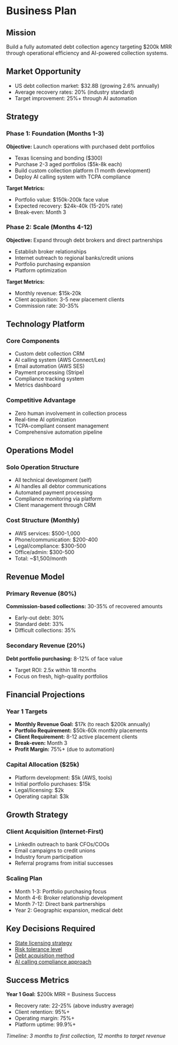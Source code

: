 # Business Plan

## Mission

Build a fully automated debt collection agency targeting $200k MRR through operational efficiency and AI-powered collection systems.

## Market Opportunity

-   US debt collection market: $32.8B (growing 2.6% annually)
-   Average recovery rates: 20% (industry standard)
-   Target improvement: 25%+ through AI automation

## Strategy

### Phase 1: Foundation (Months 1-3)

**Objective:** Launch operations with purchased debt portfolios

-   Texas licensing and bonding ($300)
-   Purchase 2-3 aged portfolios ($5k-8k each)
-   Build custom collection platform (1 month development)
-   Deploy AI calling system with TCPA compliance

**Target Metrics:**

-   Portfolio value: $150k-200k face value
-   Expected recovery: $24k-40k (15-20% rate)
-   Break-even: Month 3

### Phase 2: Scale (Months 4-12)

**Objective:** Expand through debt brokers and direct partnerships

-   Establish broker relationships
-   Internet outreach to regional banks/credit unions
-   Portfolio purchasing expansion
-   Platform optimization

**Target Metrics:**

-   Monthly revenue: $15k-20k
-   Client acquisition: 3-5 new placement clients
-   Commission rate: 30-35%

## Technology Platform

### Core Components

-   Custom debt collection CRM
-   AI calling system (AWS Connect/Lex)
-   Email automation (AWS SES)
-   Payment processing (Stripe)
-   Compliance tracking system
-   Metrics dashboard

### Competitive Advantage

-   Zero human involvement in collection process
-   Real-time AI optimization
-   TCPA-compliant consent management
-   Comprehensive automation pipeline

## Operations Model

### Solo Operation Structure

-   All technical development (self)
-   AI handles all debtor communications
-   Automated payment processing
-   Compliance monitoring via platform
-   Client management through CRM

### Cost Structure (Monthly)

-   AWS services: $500-1,000
-   Phone/communication: $200-400
-   Legal/compliance: $300-500
-   Office/admin: $300-500
-   Total: ~$1,500/month

## Revenue Model

### Primary Revenue (80%)

**Commission-based collections:** 30-35% of recovered amounts

-   Early-out debt: 30%
-   Standard debt: 33%
-   Difficult collections: 35%

### Secondary Revenue (20%)

**Debt portfolio purchasing:** 8-12% of face value

-   Target ROI: 2.5x within 18 months
-   Focus on fresh, high-quality portfolios

## Financial Projections

### Year 1 Targets

-   **Monthly Revenue Goal:** $17k (to reach $200k annually)
-   **Portfolio Requirement:** $50k-60k monthly placements
-   **Client Requirement:** 8-12 active placement clients
-   **Break-even:** Month 3
-   **Profit Margin:** 75%+ (due to automation)

### Capital Allocation ($25k)

-   Platform development: $5k (AWS, tools)
-   Initial portfolio purchases: $15k
-   Legal/licensing: $2k
-   Operating capital: $3k

## Growth Strategy

### Client Acquisition (Internet-First)

-   LinkedIn outreach to bank CFOs/COOs
-   Email campaigns to credit unions
-   Industry forum participation
-   Referral programs from initial successes

### Scaling Plan

-   Month 1-3: Portfolio purchasing focus
-   Month 4-6: Broker relationship development
-   Month 7-12: Direct bank partnerships
-   Year 2: Geographic expansion, medical debt

## Key Decisions Required

-   [State licensing strategy](decisions/STATE_SELECTION.md)
-   [Risk tolerance level](decisions/RISK_TOLERANCE.md)
-   [Debt acquisition method](decisions/DEBT_ACQUISITION.md)
-   [AI calling compliance approach](decisions/AI_CALLING_COMPLIANCE.md)

## Success Metrics

**Year 1 Goal:** $200k MRR = Business Success

-   Recovery rate: 22-25% (above industry average)
-   Client retention: 95%+
-   Operating margin: 75%+
-   Platform uptime: 99.9%+

_Timeline: 3 months to first collection, 12 months to target revenue_

